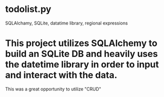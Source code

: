 # todolist.py
SQLAlchamy, SQLite, datatime library, regional expressions
# This project utilizes SQLAlchemy to build an SQLite DB and heavily uses the datetime library in order to input and interact with the data.
This was a great opportunity to utilize "CRUD"
